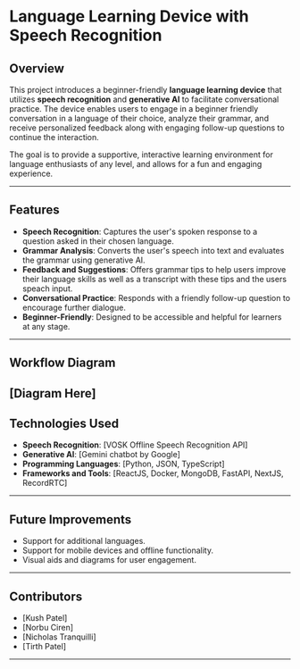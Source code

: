 
# Language Learning Device with Speech Recognition  

## Overview  
This project introduces a beginner-friendly **language learning device** that utilizes **speech recognition** and **generative AI** to facilitate conversational practice. The device enables users to engage in a beginner friendly conversation in a language of their choice, analyze their grammar, and receive personalized feedback along with engaging follow-up questions to continue the interaction.  

The goal is to provide a supportive, interactive learning environment for language enthusiasts of any level, and allows for a fun and engaging experience.  

---

## Features  
- **Speech Recognition**: Captures the user's spoken response to a question asked in their chosen language.  
- **Grammar Analysis**: Converts the user's speech into text and evaluates the grammar using generative AI.  
- **Feedback and Suggestions**: Offers grammar tips to help users improve their language skills as well as a transcript with these tips and the users speach input.  
- **Conversational Practice**: Responds with a friendly follow-up question to encourage further dialogue.  
- **Beginner-Friendly**: Designed to be accessible and helpful for learners at any stage.  

---

## Workflow Diagram  
[Diagram Here]
---

## Technologies Used  
- **Speech Recognition**: [VOSK Offline Speech Recognition API]  
- **Generative AI**: [Gemini chatbot by Google]  
- **Programming Languages**: [Python, JSON, TypeScript]  
- **Frameworks and Tools**: [ReactJS, Docker, MongoDB, FastAPI, NextJS, RecordRTC]  

---

## Future Improvements  
- Support for additional languages.  
- Support for mobile devices and offline functionality.
- Visual aids and diagrams for user engagement. 

---

## Contributors  
- [Kush Patel]   
- [Norbu Ciren]  
- [Nicholas Tranquilli]
- [Tirth Patel]  

---
